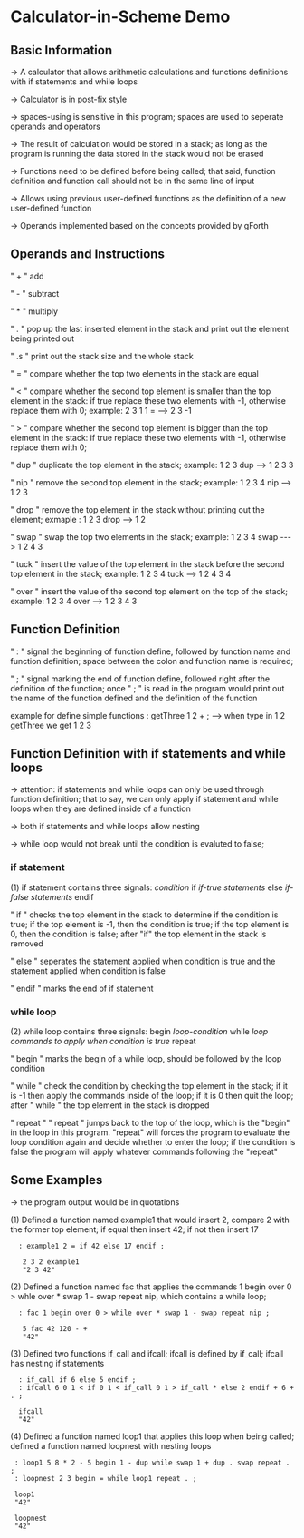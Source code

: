 # Calculator-in-Scheme Demo

## Basic Information
-> A calculator that allows arithmetic calculations and functions definitions with if statements and while loops

-> Calculator is in post-fix style

-> spaces-using is sensitive in this program; spaces are used to seperate operands and operators

-> The result of calculation would be stored in a stack; as long as the program is running the data stored in the stack would not be erased 

-> Functions need to be defined before being called; that said, function definition and function call should not be in the same line of input

-> Allows using previous user-defined functions as the definition of a new user-defined function

-> Operands implemented based on the concepts provided by gForth


## Operands and Instructions 

" + "       add

" - "       subtract  

" * "       multiply

" . "       pop up the last inserted element in the stack and print out the element being printed out

" .s "      print out the stack size and the whole stack

" = "       compare whether the top two elements in the stack are equal

" < "       compare whether the second top element is smaller than the top element in the stack: if true replace these two                             elements with -1, otherwise replace them with 0; example: 2 3 1 1 =   -->   2 3 -1  

" > "       compare whether the second top element is bigger than the top element in the stack: if true replace these two                             elements with -1, otherwise replace them with 0;

" dup "     duplicate the top element in the stack; example: 1 2 3 dup   -->    1 2 3 3 

" nip "     remove the second top element in the stack; example:  1 2 3 4 nip    -->    1 2 3

" drop "    remove the top element in the stack without printing out the element; exmaple : 1 2 3 drop   -->    1 2 

" swap "    swap the top two elements in the stack; example: 1 2 3 4 swap    --->   1 2 4 3 

" tuck "    insert the value of the top element in the stack before the second top element in the stack; example: 1 2 3 4 tuck  --> 1 2 4 3 4

" over "    insert the value of the second top element on the top of the stack; example: 1 2 3 4 over  --> 1 2 3 4 3
                     
                     

## Function Definition

" : "       signal the beginning of function define, followed by function name and function definition; space between the colon and function name is required;

" ; "       signal marking the end of function define, followed right after the definition of the function; once " ; " is read in the program would print out the name of the function defined and the definition of the function

example for define simple functions
: getThree 1 2 + ;           --> when type in    1 2 getThree    we get    1 2 3 



## Function Definition with if statements and while loops

-> attention: if statements and while loops can only be used through function definition; that to say, we can only apply if statement and while loops when they are defined inside of a function

-> both if statements and while loops allow nesting

-> while loop would not break until the condition is evaluted to false;


### if statement
(1) if statement contains three signals:   *condition*  if  *if-true statements*  else  *if-false statements*  endif  

" if "      checks the top element in the stack to determine if the condition is true; if the top element is -1, then the condition is true; if the top element is 0, then the condition is false; after "if" the top element in the stack is removed

" else "    seperates the statement applied when condition is true and the statement applied when condition is false

" endif "   marks the end of if statement

### while loop
(2) while loop contains three signals:    begin  *loop-condition*  while  *loop commands to apply when condition is true*  repeat

" begin "   marks the begin of a while loop, should be followed by the loop condition

" while "   check the condition by checking the top element in the stack; if it is -1 then apply the commands inside of the loop; if it is 0 then quit the loop; after " while " the top element in the stack is dropped

" repeat "  " repeat " jumps back to the top of the loop, which is the "begin" in the loop in this program. "repeat" will forces the program to evaluate the loop condition again and decide whether to enter the loop; if the condition is false the program will apply whatever commands following the "repeat"


## Some Examples

 -> the program output would be in quotations
 
 (1)  Defined a function named example1 that would insert 2, compare 2 with the former top element; if equal then insert 42; if not then         insert 17

      : example1 2 = if 42 else 17 endif ;   
      
       2 3 2 example1    
       "2 3 42" 
 
 (2)  Defined a function named fac that applies the commands 1 begin over 0 > whle over * swap 1 - swap repeat nip, which contains a              while loop;
 
      : fac 1 begin over 0 > while over * swap 1 - swap repeat nip ;    
      
       5 fac 42 120 - +      
       "42"     
 
 (3)  Defined two functions if_call and ifcall; ifcall is defined by if_call; ifcall has nesting if statements
 
      : if_call if 6 else 5 endif ;
      : ifcall 6 0 1 < if 0 1 < if_call 0 1 > if_call * else 2 endif + 6 + . ;

      ifcall
      "42"
      
 (4)  Defined a function named loop1 that applies this loop when being called; defined a function named loopnest with nesting loops
 
     : loop1 5 8 * 2 - 5 begin 1 - dup while swap 1 + dup . swap repeat . ;
     : loopnest 2 3 begin = while loop1 repeat . ;
     
     loop1 
     "42"
       
     loopnest
     "42"
 
 
 
 
 
 
